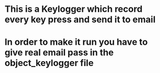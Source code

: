 # This is a Keylogger which record every key press and send it to email
# In order to make it run you have to give real email pass in the object_keylogger file
